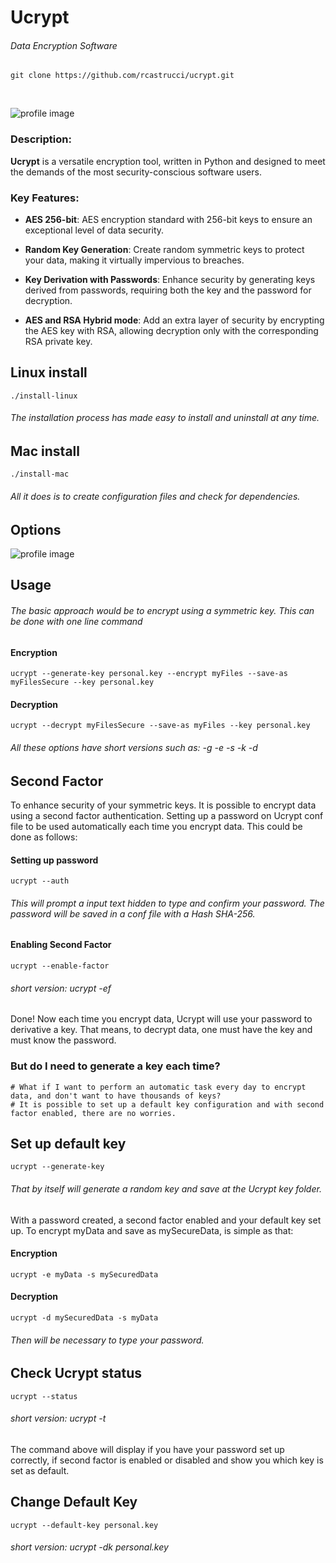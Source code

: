 # Ucrypt 
###### Data Encryption Software

    git clone https://github.com/rcastrucci/ucrypt.git

<br>

![profile image](https://github.com/rcastrucci/ucrypt/blob/main/dist/docs/ucrypt_architecture.png#gh-dark-mode-only)

### Description:

<b>Ucrypt</b> is a versatile encryption tool, written in Python and designed to meet the demands of the most 
security-conscious software users.<br>

### Key Features:

* <b>AES 256-bit</b>: AES encryption standard with 256-bit keys to ensure an exceptional level of data security.

* <b>Random Key Generation</b>: Create random symmetric keys to protect your data, making it virtually impervious to breaches.

* <b>Key Derivation with Passwords</b>: Enhance security by generating keys derived from passwords, requiring both the key and the password for decryption.

* <b>AES and RSA Hybrid mode</b>: Add an extra layer of security by encrypting the AES key with RSA, allowing decryption only with the corresponding RSA private key.


## Linux install
    ./install-linux
###### The installation process has made easy to install and uninstall at any time.


## Mac install
    ./install-mac
###### All it does is to create configuration files and check for dependencies.

## Options
![profile image](https://github.com/rcastrucci/ucrypt/blob/main/dist/docs/options.png#gh-dark-mode-only)

## Usage
###### The basic approach would be to encrypt using a symmetric key. This can be done with one line command     
#### Encryption
    ucrypt --generate-key personal.key --encrypt myFiles --save-as myFilesSecure --key personal.key
#### Decryption
    ucrypt --decrypt myFilesSecure --save-as myFiles --key personal.key
###### All these options have short versions such as: -g -e -s -k -d


## Second Factor
To enhance security of your symmetric keys. It is possible to encrypt data using a second factor authentication.
Setting up a password on Ucrypt conf file to be used automatically each time you encrypt data. This could be done
as follows:

#### Setting up password
    ucrypt --auth
###### This will prompt a input text hidden to type and confirm your password. The password will be saved in a conf file with a Hash SHA-256.

#### Enabling Second Factor
    ucrypt --enable-factor
###### short version: ucrypt -ef

Done! Now each time you encrypt data, Ucrypt will use your password to derivative a key. That means, to decrypt data, one must have the key and must know the password. 

### But do I need to generate a key each time?
    # What if I want to perform an automatic task every day to encrypt data, and don't want to have thousands of keys?
    # It is possible to set up a default key configuration and with second factor enabled, there are no worries.


## Set up default key
    ucrypt --generate-key
###### That by itself will generate a random key and save at the Ucrypt key folder.
With a password created, a second factor enabled and your default key set up. To encrypt myData and save as mySecureData, is simple as that:

#### Encryption
    ucrypt -e myData -s mySecuredData
#### Decryption
    ucrypt -d mySecuredData -s myData
###### Then will be necessary to type your password.


## Check Ucrypt status
    ucrypt --status
###### short version: ucrypt -t
The command above will display if you have your password set up correctly, if second factor is enabled or disabled and show you which key is set as default.


## Change Default Key
    ucrypt --default-key personal.key
###### short version: ucrypt -dk personal.key
